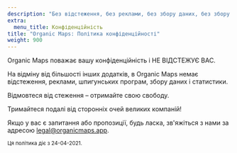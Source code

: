 ```yaml
---
description: "Без відстеження, без реклами, без збору даних, без збору статистики, без шпигунських програм"
extra:
  menu_title: Конфіденційність
title: "Organic Maps: Політика конфіденційності"
weight: 900
---
```


Organic Maps поважає вашу конфіденційність і НЕ ВІДСТЕЖУЄ ВАС.

На відміну від більшості інших додатків, в Organic Maps немає відстеження,
реклами, шпигунських програм, збору даних і статистики.

Відмовтеся від стеження – отримайте свою свободу.

Тримайтеся подалі від сторонніх очей великих компаній!

Якщо у вас є запитання або пропозиції, будь ласка, зв'яжіться з нами за
адресою [legal@organicmaps.app](mailto:legal@organicmaps.app).

<sub>Ця політика діє з 24-04-2021.</sub>

